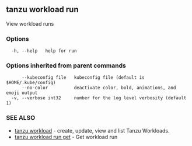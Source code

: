 ## tanzu workload run

View workload runs

### Options

```console
  -h, --help   help for run
```

### Options inherited from parent commands

```console
      --kubeconfig file   kubeconfig file (default is $HOME/.kube/config)
      --no-color          deactivate color, bold, animations, and emoji output
  -v, --verbose int32     number for the log level verbosity (default 1)
```

### SEE ALSO

* [tanzu workload](tanzu_workload.md)	 - create, update, view and list Tanzu Workloads.
* [tanzu workload run get](tanzu_workload_run_get.md)	 - Get workload run

